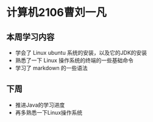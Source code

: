 #  计算机2106曹刘一凡

## 本周学习内容

- 学会了 Linux ubuntu 系统的安装，以及它的JDK的安装
- 熟悉了一下 Linux 操作系统的终端的一些基础命令
- 学习了 markdown 的一些语法

## 下周

- 推进Java的学习进度
- 再多熟悉一下Linux操作系统